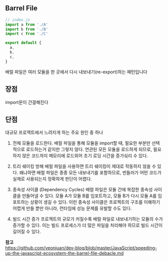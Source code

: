 ## Barrel File

```js
// index.js
import a from './A'
import b from './B'
import c from './C'

export default {
  a,
  b,
  c,
}
```

배럴 파일은 여러 모듈을 한 곳에서 다시 내보내기(re-export)하는 패턴입니다

## 장점

import문이 간결해진다

## 단점

대규모 프로젝트에서 느려지게 하는 주요 원인 중 하나

1. 전체 모듈을 로드한다.
   배럴 파일을 통해 모듈을 import할 때, 필요한 부분만 선택적으로 로드하는거 같지만 그렇지 않다.
   연관된 모든 모듈을 로드하게 되므로, 필요하지 않은 코드까지 메모리에 로드외어 초기 로딩 시간을 증가싴리 수 있다.

2. 트리 쉐이킹 방해
   배럴 파일을 사용하면 트리 쉐이킹이 제대로 작동하지 않을 수 있다. 왜냐하면 배럴 파일은 종종 모든 내보내기를 포함하므로, 번들러가 어떤 코드가 실제로 사용되는지 정확하게 판단이 어렵다.

3. 종속성 사이클 (Dependency Cycles)
   배럴 파일은 모듈 간에 복잡한 종속성 사이클을 만들어낼 수 있다. 모듈 A가 모듈 B를 임포트하고, 모듈 B가 다시 모듈 A를 임포트하는 상황이 생길 수 있다. 이런 종속성 사이클은 프로젝트의 구조를 이해하기 어렵게 만들 뿐만 아니라, 런타임에 성능 문제를 유발할 수도 있다.

4. 빌드 시간 증가
   프로젝트의 규모가 커질수록 배럴 파일로 내보내기하는 모듈의 수가 증가할 수 있다. 이는 빌드 프로세스가 더 많은 파일을 처리해야 하므로 빌드 시간이 길어질 수 있다.

**참고**  
https://github.com/yeonjuan/dev-blog/blob/master/JavaScript/speeding-up-the-javascript-ecosystem-the-barrel-file-debacle.md
